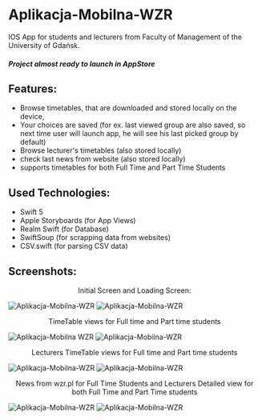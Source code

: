 # Aplikacja-Mobilna-WZR

IOS App for students and lecturers from Faculty of Management of the University of Gdańsk.
##### Project almost ready to launch in AppStore

## Features:
* Browse timetables, that are downloaded and stored locally on the device,
* Your choices are saved (for ex. last viewed group are also saved, so next time user will launch app, he will see his last picked group by default) 
* Browse lecturer's timetables (also stored locally)
* check last news from website (also stored locally)
* supports timetables for both Full Time and Part Time Students

## Used Technologies:
* Swift 5
* Apple Storyboards (for App Views)
* Realm Swift (for Database)
* SwiftSoup (for scrapping data from websites)
* CSV.swift (for parsing CSV data) 

## Screenshots:
<p align="center">
  Initial Screen and Loading Screen:
</p>

![Aplikacja-Mobilna-WZR](https://q2xo3q.bl.files.1drv.com/y4m3s8CSMJ6clSdYH94cMKp1Xw0ARmlm1AqutEV5hn6wlVlcJSEgaQXXhkYg1PVKuMLbLJREe-IxsuX5OKHhFcCroJSwbaeMhwILd9sY-WivWyJUBteLFFMz1oXguHvvEpVX-No_37-js66GFzjROfzNVz2TsMhni7g5E2jXOUiHXuP8JJ7upYbBibPojQsyD9sW_nV_mi4BKT-eMRnN4io7Q?width=414&height=896&cropmode=none) ![Aplikacja-Mobilna-WZR](https://rgxa3q.bl.files.1drv.com/y4mEWFrQY_QiRVkDOWz30uyLUsrFmhQRhbCgNxtZPuMDRTxDpr8wA3Vd3YDNXwo-sKwjisUR7y4P9tPfFZGzygqG8XjjKMIV5o61nV_O19CkTa0eEeM2_XCTBDwKLR0CcWVLpemH95cc2iCMSNI2pHkSTLzEz08QKUXo3mX7mlD_DPWIhzc_Aq_yeb69xv6HJ9x6XjmBQElez7Z1b7fEebl1w?width=414&height=896&cropmode=none)

<p align="center">
  TimeTable views for Full time and Part time students
</p>

![Aplikacja-Mobilna WZR](https://q2xp3q.bl.files.1drv.com/y4mToKmA9EQRMADGBS0U2trvwwdRAL9di33_CycvoVJTrhBnPjyDyaMCu2LqlEg6fcE94VDUrwUIR8nOFSvl8lRgX5DZRKhTyJGdXOz4im5FCFyE7xhQ5FRTgRQEZB0UPLhMNn4Kq9pWHV8ceEQ8379KujtOUl3FeSPraAvrEwK1rypyOXOEDeu7zVgZddnURHmnsixV_N9FJqT9s1GbaLTQA?width=414&height=896&cropmode=none) ![Aplikacja-Mobilna-WZR](https://qmxg3q.bl.files.1drv.com/y4mYcOvKbVQ1YIOECxc2W8C987eOA1eKzwEQyGmVeXUn6IYnoqxyaXQoiwqMQTjbbHgP6Za9-64dFzy0FmzwwSZarlcAnUxWX_9t9ZUJG4kjhh4GXpDfwVZrcxn0KmBBibNSsHmpI6Ab81lHrH27eEFERxhFylCQZkH2NhNbZ9QPiPSeqzN-s21UPvHrtg73nOYNwAeS1HwcUS_1G29i7Yy7Q?width=414&height=896&cropmode=none)

<p align="center">
  Lecturers TimeTable views for Full time and Part time students
</p>

![Aplikacja-Mobilna-WZR](https://qmxb3q.bl.files.1drv.com/y4mcljXhZWP-hKOCPNxMVY1HG41m9lnrXhHhI-tTvvJKi_fZLb-hNPzHc3qZYGJYWKOxEwSBdtrlWIOnWNwLXFZcj-RF0Nzf6dyY6TrTrRtk7RYaehkKhTtJwcSPHiNpiDvE-Mi3UcwelB_uReV0pu9dQY4RDPBF0D7Moas5iHApVWMzpmSPWgHSZb_Jfc2NVLQzrenZDRuikSQpbGRMQChuw?width=414&height=896&cropmode=none) ![Aplikacja-Mobilna-WZR](https://qmxc3q.bl.files.1drv.com/y4mM--FNsFoTfYYW4JzfxSgIaWuuAh9VZ6o1zZhA-kqxbjYwshk-8bdzYrS52VKP9vKwWUZMLFsbyPDOXtiY2oC6iU89FneVGAQcGycnwCnmJjUpVyi71YilY_n-Wlq6RppReWsNnwW0yUsvto03ybzSxIjVQObXzE6K7y1zyBJPUeCAzrqWRL8nQlwj8D9CRVvj6FyGOZ_9tMx1lBS0qt6QA?width=414&height=896&cropmode=none)

<p align="center">
  News from wzr.pl for Full Time Students and Lecturers Detailed view for both Full Time and Part Time students
</p>

![Aplikacja-Mobilna-WZR](https://qmxe3q.bl.files.1drv.com/y4mhOYTkOdaxV1ARR1tKJNgWdtVSKD095Eg2G48sJp1xHZ4OJmyBQaUjMMYjd6ctTnTexP6m8fxXZcblBORvo9QwnLPR-EPKw2RRdqRFqB87_ENgRR50FlSUtLWFvmriMfqiUTL0-g-Ok8nRYX23SBtopxmDSnM8WzWVNLaSc6TqAqR4GBIXHE1yHozluiuBFoVPwjq71GOkgxLD653cSFhUQ?width=414&height=896&cropmode=none) ![Aplikacja-Mobilna-WZR](https://qmxd3q.bl.files.1drv.com/y4mM5FXHjNKX-f3ib4j5DGyy8yjtwRVsHA2ifqKNTYJeL4zsgKL9diV6iR5QWDCGy-Iartknq7nJ2yueNTJIpCQNbcsYQLoFt99UvpH3oCQjd-GwpItWFHwnaEAIKYcoPouLJdmaXFRq4rzTg3BfaSNZjvkMVhzsYxHZQhZjPFpwhWedtuh-5_JJggXEedvLZ6vYbxIkYjo6oXLaSyyF9pRQw?width=414&height=896&cropmode=none)

